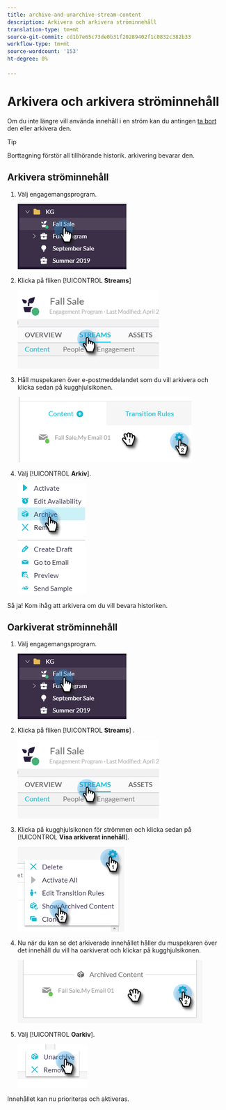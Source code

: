 ```yaml
---
title: archive-and-unarchive-stream-content
description: Arkivera och arkivera ströminnehåll
translation-type: tm+mt
source-git-commit: cd1b7e65c73de0b31f20289402f1c0832c382b33
workflow-type: tm+mt
source-wordcount: '153'
ht-degree: 0%

---
```



# Arkivera och arkivera ströminnehåll

Om du inte längre vill använda innehåll i en ström kan du antingen [ta bort](/help/sky/remove-stream-content.md) den eller arkivera den.

>[!TIP]
>
>Borttagning förstör all tillhörande historik. arkivering
>bevarar den.

## Arkivera ströminnehåll

1. Välj engagemangsprogram.

   ![Bild ett](/help/sky/assets/engagement-programs/archive-and-unarchive-stream-content/archive-and-unarchive-stream-content-1.png)

1. Klicka på fliken [!UICONTROL **Streams**]

   ![Bild två](/help/sky/assets/engagement-programs/archive-and-unarchive-stream-content/archive-and-unarchive-stream-content-2.png)

1. Håll muspekaren över e-postmeddelandet som du vill arkivera och klicka sedan på kugghjulsikonen.

   ![Bild tre](/help/sky/assets/engagement-programs/archive-and-unarchive-stream-content/archive-and-unarchive-stream-content-3.png)

1. Välj [!UICONTROL **Arkiv**].

   ![Bild fyra](/help/sky/assets/engagement-programs/archive-and-unarchive-stream-content/archive-and-unarchive-stream-content-4.png)

Så ja! Kom ihåg att arkivera om du vill bevara historiken.

## Oarkiverat ströminnehåll

1. Välj engagemangsprogram.

   ![Bild fem](/help/sky/assets/engagement-programs/archive-and-unarchive-stream-content/archive-and-unarchive-stream-content-5.png)

1. Klicka på fliken [!UICONTROL **Streams**] .

   ![Bild sex](/help/sky/assets/engagement-programs/archive-and-unarchive-stream-content/archive-and-unarchive-stream-content-6.png)

1. Klicka på kugghjulsikonen för strömmen och klicka sedan på [!UICONTROL **Visa arkiverat innehåll**].

   ![Bild sju](/help/sky/assets/engagement-programs/archive-and-unarchive-stream-content/archive-and-unarchive-stream-content-7.png)

1. Nu när du kan se det arkiverade innehållet håller du muspekaren över det innehåll du vill ha oarkiverat och klickar på kugghjulsikonen.

   ![Bild åtta](/help/sky/assets/engagement-programs/archive-and-unarchive-stream-content/archive-and-unarchive-stream-content-8.png)

1. Välj [!UICONTROL **Oarkiv**].

   ![Bild nio](/help/sky/assets/engagement-programs/archive-and-unarchive-stream-content/archive-and-unarchive-stream-content-9.png)

Innehållet kan nu prioriteras och aktiveras.
